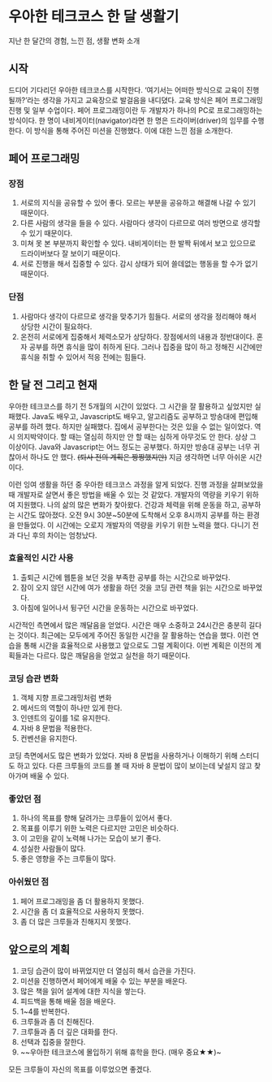 # 우아한 테크코스 한 달 생활기
지난 한 달간의 경험, 느낀 점, 생활 변화 소개

## 시작 
드디어 기다리던 우아한 테크코스를 시작한다. ‘여기서는 어떠한 방식으로 교육이 진행될까?’라는 생각을 가지고 교육장으로 발걸음을 내디뎠다. 교육 방식은 페어 프로그래밍 진행 및 일부 수업이다. 페어 프로그래밍이란 두 개발자가 하나의 PC로 프로그래밍하는 방식이다. 한 명이 내비게이터(navigator)라면 한 명은 드라이버(driver)의 임무를 수행한다. 이 방식을 통해 주어진 미션을 진행했다. 이에 대한 느낀 점을 소개한다.

## 페어 프로그래밍 
### 장점
1. 서로의 지식을 공유할 수 있어 좋다. 모르는 부분을 공유하고 해결해 나갈 수 있기 때문이다.
2. 다른 사람의 생각을 들을 수 있다. 사람마다 생각이 다르므로 여러 방면으로 생각할 수 있기 때문이다.
3. 미쳐 못 본 부분까지 확인할 수 있다. 내비게이터는 한 발짝 뒤에서 보고 있으므로 드라이버보다 잘 보이기 때문이다.
4. 서로 진행을 해서 집중할 수 있다. 감시 상태가 되어 쓸데없는 행동을 할 수가 없기 때문이다.

### 단점
1. 사람마다 생각이 다르므로 생각을 맞추기가 힘들다. 서로의 생각을 정리해야 해서 상당한 시간이 필요하다.
2. 온전히 서로에게 집중해서 체력소모가 상당하다. 장점에서의 내용과 정반대이다. 혼자 공부를 하면 휴식을 많이 취하게 된다. 그러나 집중을 많이 하고 정해진 시간에만 휴식을 취할 수 있어서 적응 전에는 힘들다.

## 한 달 전 그리고 현재 
우아한 테크코스를 하기 전 5개월의 시간이 있었다. 그 시간을 잘 활용하고 싶었지만 실패했다. Java도 배우고, Javascript도 배우고, 알고리즘도 공부하고 방송대에 편입해 공부를 하려 했다. 하지만 실패했다. 집에서 공부한다는 것은 있을 수 없는 일이었다. 역시 의지박약이다. 할 때는 열심히 하지만 안 할 때는 심하게 아무것도 안 한다. 상상 그 이상이다. Java와 Javascript는 어느 정도는 공부했다. 하지만 방송대 공부는 너무 귀찮아서 하나도 안 했다. ~~(퇴사 전의 계획은 짱짱했지만)~~ 지금 생각하면 너무 아쉬운 시간이다.

이런 잉여 생활을 하던 중 우아한 테크코스 과정을 알게 되었다. 진행 과정을 살펴보았을 때 개발자로 살면서 좋은 방법을 배울 수 있는 것 같았다. 개발자의 역량을 키우기 위하여 지원했다. 나의 삶의 많은 변화가 찾아왔다. 건강과 체력을 위해 운동을 하고, 공부하는 시간도 많아졌다. 오전 9시 30분~50분에 도착해서 오후 8시까지 공부를 하는 환경을 만들었다. 이 시간에는 오로지 개발자의 역량을 키우기 위한 노력을 했다. 다니기 전과 다닌 후의 차이는 엄청났다.

### 효율적인 시간 사용
1. 출퇴근 시간에 웹툰을 보던 것을 부족한 공부를 하는 시간으로 바꾸었다. 
2. 잠이 오지 않던 시간에 여가 생활을 하던 것을 코딩 관련 책을 읽는 시간으로 바꾸었다.
3. 아침에 일어나서 뒹구던 시간을 운동하는 시간으로 바꾸었다.

시간적인 측면에서 많은 깨달음을 얻었다. 시간은 매우 소중하고 24시간은 충분히 길다는 것이다. 최근에는 모두에게 주어진 동일한 시간을 잘 활용하는 연습을 했다.
이런 연습을 통해 시간을 효율적으로 사용했고 앞으로도 그럴 계획이다. 이번 계획은 이전의 계획들과는 다르다. 많은 깨달음을 얻었고 실천을 하기 때문이다.

### 코딩 습관 변화
1. 객체 지향 프로그래밍처럼 변화
2. 메서드의 역할이 하나만 있게 한다.
3. 인덴트의 깊이를 1로 유지한다.
4. 자바 8 문법을 적용한다.
5. 컨벤션을 유지한다.

코딩 측면에서도 많은 변화가 있었다. 자바 8 문법을 사용하거나 이해하기 위해 스터디도 하고 있다. 다른 크루들의 코드를 볼 때 자바 8 문법이 많이 보이는데 낯설지 않고 찾아가며 배울 수 있다.

### 좋았던 점
1. 하나의 목표를 향해 달려가는 크루들이 있어서 좋다.
2. 목표를 이루기 위한 노력은 다르지만 고민은 비슷하다.
3. 이 고민을 같이 노력해 나가는 모습이 보기 좋다.
4. 성실한 사람들이 많다.
5. 좋은 영향을 주는 크루들이 많다.

### 아쉬웠던 점
1. 페어 프로그래밍을 좀 더 활용하지 못했다.
2. 시간을 좀 더 효율적으로 사용하지 못했다.
3. 좀 더 많은 크루들과 친해지지 못했다.

## 앞으로의 계획
1. 코딩 습관이 많이 바뀌었지만 더 열심히 해서 습관을 가진다. 
2. 미션을 진행하면서 페어에게 배울 수 있는 부분을 배운다.
3. 많은 책을 읽어 설계에 대한 지식을 쌓는다.
4. 피드백을 통해 배울 점을 배운다.
5. 1~4를 반복한다.
6. 크루들과 좀 더 친해진다.
7. 크루들과 좀 더 깊은 대화를 한다.
8. 선택과 집중을 잘한다.
9. ~~우아한 테크코스에 몰입하기 위해 휴학을 한다. (매우 중요★★)~

모든 크루들이 자신의 목표를 이루었으면 좋겠다.
